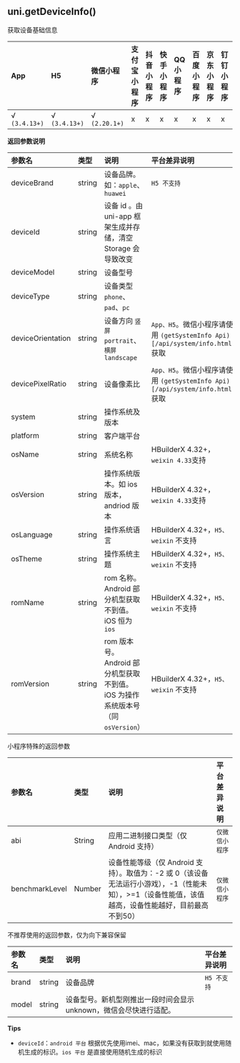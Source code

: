 ## uni.getDeviceInfo()

获取设备基础信息

|App|H5|微信小程序|支付宝小程序|抖音小程序|快手小程序|QQ小程序|百度小程序|京东小程序|钉钉小程序|飞书小程序|元服务|
|:-|:-|:-|:-|:-|:-|:-|:-|:-|:-|:-|:-:|
|√ `(3.4.13+)`|√ `(3.4.13+)`|√ `(2.20.1+)`|x|x|x|x|x|x|x|x|x|

<!-- UNIAPPAPIJSON.getDeviceInfo.compatibility -->

**返回参数说明**

|参数名|类型|说明|平台差异说明|
|:-|:-|:-|:-|
|deviceBrand|string|设备品牌。如：`apple`、`huawei`|`H5 不支持`|
|deviceId|string|设备 id	。由 uni-app 框架生成并存储，清空 Storage 会导致改变||
|deviceModel|string|设备型号||
|deviceType|string|设备类型`phone`、`pad`、`pc`||
|deviceOrientation|string|设备方向 `竖屏 portrait`、`横屏 landscape`|`App、H5`。微信小程序请使用 `(getSystemInfo Api)[/api/system/info.html]` 获取|
|devicePixelRatio|string|设备像素比|`App、H5`。微信小程序请使用 `(getSystemInfo Api)[/api/system/info.html]` 获取|
|system|string|操作系统及版本||
|platform|string|客户端平台||
|osName|string|系统名称|HBuilderX 4.32+，`weixin 4.33`支持|
|osVersion|string|操作系统版本。如 ios 版本，andriod 版本|HBuilderX 4.32+，`weixin 4.33`支持|
|osLanguage|string|操作系统语言|HBuilderX 4.32+，`H5、weixin` 不支持|
|osTheme|string|操作系统主题|HBuilderX 4.32+，`H5、weixin` 不支持|
|romName|string|rom 名称。Android 部分机型获取不到值。iOS 恒为 `ios`|HBuilderX 4.32+，`H5、weixin` 不支持|
|romVersion|string|rom 版本号。Android 部分机型获取不到值。iOS 为操作系统版本号（同 `osVersion`）|HBuilderX 4.32+，`H5、weixin` 不支持|

小程序特殊的返回参数

|参数名|类型|说明|平台差异说明|
|:-|:-|:-|:-|
|abi	|String|应用二进制接口类型（仅 Android 支持）|`仅微信小程序`|
|benchmarkLevel|Number|设备性能等级（仅 Android 支持）。取值为：-2 或 0（该设备无法运行小游戏），-1（性能未知），>=1（设备性能值，该值越高，设备性能越好，目前最高不到50）|`仅微信小程序`|

不推荐使用的返回参数，仅为向下兼容保留

|参数名|类型|说明|平台差异说明|
|:-|:-|:-|:-|
|brand|string|设备品牌|`H5 不支持`|
|model|string|设备型号。新机型刚推出一段时间会显示unknown，微信会尽快进行适配。||

<!-- UNIAPPAPIJSON.getDeviceInfo.returnValue -->

**Tips**
- `deviceId`：`android 平台` 根据优先使用imei、mac，如果没有获取到就使用随机生成的标识。`ios 平台` 是直接使用随机生成的标识
